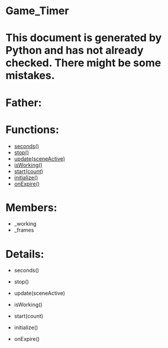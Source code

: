 Game_Timer
===

# This document is generated by Python and has not already checked. There might be some mistakes.

# Father:

# Functions:
* [seconds()](#seconds)
* [stop()](#stop)
* [update(sceneActive)](#update)
* [isWorking()](#isWorking)
* [start(count)](#start)
* [initialize()](#initialize)
* [onExpire()](#onExpire)

# Members:
* _working
* _frames

# Details:
<p id=seconds></p>

* seconds()
	

<p id=stop></p>

* stop()
	

<p id=update></p>

* update(sceneActive)
	

<p id=isWorking></p>

* isWorking()
	

<p id=start></p>

* start(count)
	

<p id=initialize></p>

* initialize()
	

<p id=onExpire></p>

* onExpire()
	

